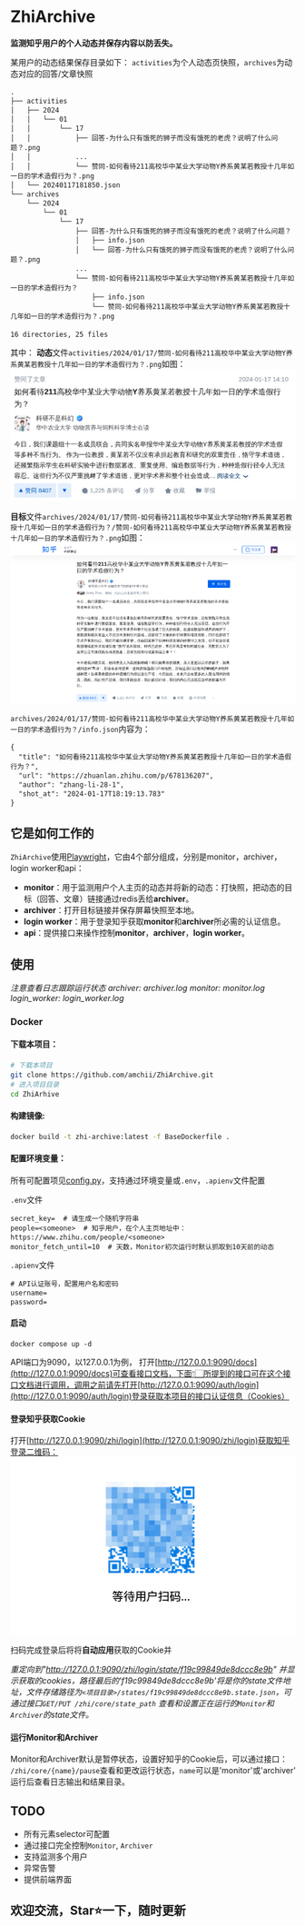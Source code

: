 # ZhiArchive

**监测知乎用户的个人动态并保存内容以防丢失。**


某用户的动态结果保存目录如下：
`activities`为个人动态页快照，`archives`为动态对应的回答/文章快照

```
.
├── activities
│   ├── 2024
│   │   └── 01
│   │       └── 17
│   │           ├── 回答-为什么只有饿死的狮子而没有饿死的老虎？说明了什么问题？.png
│   │           ...
│   │           └── 赞同-如何看待211高校华中某业大学动物Y养系黄某若教授十几年如一日的学术造假行为？.png
│   └── 20240117181850.json
└── archives
    └── 2024
        └── 01
            └── 17
                ├── 回答-为什么只有饿死的狮子而没有饿死的老虎？说明了什么问题？
                │   ├── info.json
                │   └── 回答-为什么只有饿死的狮子而没有饿死的老虎？说明了什么问题？.png
                ...
                └── 赞同-如何看待211高校华中某业大学动物Y养系黄某若教授十几年如一日的学术造假行为？
                    ├── info.json
                    └── 赞同-如何看待211高校华中某业大学动物Y养系黄某若教授十几年如一日的学术造假行为？.png

16 directories, 25 files
```

其中：
**动态**文件`activities/2024/01/17/赞同-如何看待211高校华中某业大学动物Y养系黄某若教授十几年如一日的学术造假行为？.png`如图：
![Dynamic screenshot](https://github.com/amchii/ZhiArchive/raw/main/docs/static/dynamic_screenshot.png)



**目标**文件`archives/2024/01/17/赞同-如何看待211高校华中某业大学动物Y养系黄某若教授十几年如一日的学术造假行为？/赞同-如何看待211高校华中某业大学动物Y养系黄某若教授十几年如一日的学术造假行为？.png`如图：
![Content screenshot](https://github.com/amchii/ZhiArchive/raw/main/docs/static/content_screenshot.png)


`archives/2024/01/17/赞同-如何看待211高校华中某业大学动物Y养系黄某若教授十几年如一日的学术造假行为？/info.json`内容为：

```
{
  "title": "如何看待211高校华中某业大学动物Y养系黄某若教授十几年如一日的学术造假行为？",
  "url": "https://zhuanlan.zhihu.com/p/678136207",
  "author": "zhang-li-28-1",
  "shot_at": "2024-01-17T18:19:13.783"
}
```

## 它是如何工作的

`ZhiArchive`使用[Playwright](https://github.com/microsoft/playwright)，它由4个部分组成，分别是monitor，archiver，login worker和api：

- **monitor**：用于监测用户个人主页的动态并将新的动态：打快照，把动态的目标（回答、文章）链接通过redis丢给**archiver**。
- **archiver**：打开目标链接并保存屏幕快照至本地。
- **login worker**：用于登录知乎获取**monitor**和**archiver**所必需的认证信息。
- **api**：提供接口来操作控制**monitor**，**archiver**，**login worker**。

## 使用

*注意查看日志跟踪运行状态*
*archiver: archiver.log*
*monitor: monitor.log*
*login_worker: login_worker.log*

### Docker

#### 下载本项目：

```sh
# 下载本项目
git clone https://github.com/amchii/ZhiArchive.git
# 进入项目目录
cd ZhiArhive
```

#### 构建镜像:

```sh
docker build -t zhi-archive:latest -f BaseDockerfile .
```

#### 配置环境变量：

  所有可配置项见[config.py](https://github.com/amchii/ZhiArchive/blob/dev/archive/config.py)，支持通过环境变量或`.env`，`.apienv`文件配置

`.env`文件

```
secret_key=  # 请生成一个随机字符串
people=<someone>  # 知乎用户，在个人主页地址中：https://www.zhihu.com/people/<someone>
monitor_fetch_until=10  # 天数，Monitor初次运行时默认抓取到10天前的动态
```

`.apienv`文件

```
# API认证账号，配置用户名和密码
username=
password=
```

#### 启动

```
docker compose up -d
```

API端口为9090，以127.0.0.1为例，
打开[http://127.0.0.1:9090/docs](http://127.0.0.1:9090/docs)可查看接口文档，下面👇🏻所提到的接口可在这个接口文档进行调用，调用之前请先打开[http://127.0.0.1:9090/auth/login](http://127.0.0.1:9090/auth/login)登录获取本项目的接口认证信息（Cookies）

#### 登录知乎获取Cookie

打开[http://127.0.0.1:9090/zhi/login](http://127.0.0.1:9090/zhi/login)获取知乎登录二维码：
![qrcode login](https://github.com/amchii/ZhiArchive/raw/main/docs/static/qrcode_login.png)

扫码完成登录后将将**自动应用**获取的Cookie并

*重定向到"http://127.0.0.1:9090/zhi/login/state/f19c99849de8dccc8e9b" 并显示获取的cookies，路径最后的'f19c99849de8dccc8e9b'将是你的state文件地址，文件存储路径为`<项目目录>/states/f19c99849de8dccc8e9b.state.json`，可通过接口`GET/PUT /zhi/core/state_path` 查看和设置正在运行的`Monitor`和`Archiver`的state文件。*



#### 运行Monitor和Archiver

Monitor和Archiver默认是暂停状态，设置好知乎的Cookie后，可以通过接口：
`/zhi/core/{name}/pause`查看和更改运行状态，`name`可以是'monitor'或'archiver'
运行后查看日志输出和结果目录。


## TODO

- 所有元素selector可配置
- 通过接口完全控制`Monitor`, `Archiver`
- 支持监测多个用户
- 异常告警
- 提供前端界面


## 欢迎交流，Star⭐️一下，随时更新
